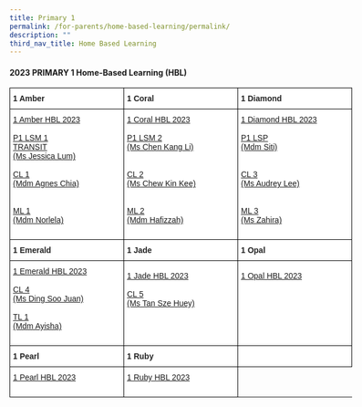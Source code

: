 ```yaml
---
title: Primary 1
permalink: /for-parents/home-based-learning/permalink/
description: ""
third_nav_title: Home Based Learning
---
```

#### **2023 PRIMARY 1 Home-Based Learning (HBL)**

<style type="text/css">
.tg  {border-collapse:collapse;border-spacing:0;}
.tg td{border-color:black;border-style:solid;border-width:1px;font-family:Arial, sans-serif;font-size:14px;
  overflow:hidden;padding:10px 5px;word-break:normal;}
.tg th{border-color:black;border-style:solid;border-width:1px;font-family:Arial, sans-serif;font-size:14px;
  font-weight:normal;overflow:hidden;padding:10px 5px;word-break:normal;}
.tg .tg-clhh{background-color:#FFF;color:#222;font-weight:bold;text-align:left;vertical-align:middle}
.tg .tg-6ua2{background-color:#FFF;border-color:inherit;color:#222;font-weight:bold;text-align:left;vertical-align:middle}
.tg .tg-1ppo{background-color:#FFF;color:#222;text-align:left;vertical-align:middle}
.tg .tg-yq3i{background-color:#FFF;color:#231F20;text-align:left;vertical-align:middle}
</style>
<table style="undefined;table-layout: fixed; width: 800px" class="tg">
<colgroup>
<col style="width: 200px">
<col style="width: 200px">
<col style="width: 200px">
</colgroup>
<thead>
  <tr>
    <th class="tg-clhh">1 Amber</th>
    <th class="tg-clhh">1 Coral</th>
    <th class="tg-clhh">1 Diamond</th>
  </tr>
</thead>
<tbody>
	  <tr>
    <td class="tg-1ppo">
			<a target="_blank" href="https://docs.google.com/spreadsheets/d/1GtwSIH_yJnr3Tam0cMfiBjYl1-2juX0qLXfclNpMcNo/edit?usp=drive_link">1 Amber HBL 2023</a><br><br>
			<a target="_blank" href="https://docs.google.com/spreadsheets/d/1KR6uziuRt0FIPqf6b6tfcsnT7Gvz9vm1RIM8RAIg5EM/edit?usp=drive_link">P1 LSM 1 <br>TRANSIT <br>(Ms Jessica Lum) </a><br> <br>
			<a target="_blank" href="https://docs.google.com/spreadsheets/d/1ESgOph1-n0lac1xAELVUmhVhX8dDz992nFfXGB9xWFo/edit?usp=drive_link">CL 1 <br> (Mdm Agnes Chia)</a> <br><br><br><a target="_blank" href="https://docs.google.com/spreadsheets/d/1aYst3PgtZB93o94-WNTlxIwtDHwBqK7T/edit?usp=drive_link"> ML 1<br>(Mdm Norlela)</a><br><br></td>
    <td class="tg-1ppo">
			<a target="_blank" href="https://docs.google.com/spreadsheets/d/1Jm4B5pT8b8gp2NKBw9fZ37Hc98w98_fDsRPiKSHI8GQ/edit?usp=drive_link">1 Coral HBL 2023</a><br><br>
			<a target="_blank" href="https://docs.google.com/spreadsheets/d/1KR6uziuRt0FIPqf6b6tfcsnT7Gvz9vm1RIM8RAIg5EM/edit?usp=drive_link">P1 LSM 2<br>(Ms Chen Kang Li) </a><br><br><br>
			<a target="_blank" href="https://docs.google.com/spreadsheets/d/1yT2v0B9_D-CyfpCMXL4gqIMfmcFxuShTXYt37Drc78o/edit?usp=drive_link">CL 2<br>(Ms Chew Kin Kee) </a><br><br><br><a target="_blank" href="https://docs.google.com/spreadsheets/d/1_UoiwB8oTPPLJxz0mhh68i2j0w0G84cZ/edit?usp=drive_link"> ML 2 <br> (Mdm Hafizzah)</a><br><br></td>
    <td class="tg-1ppo">
			<a target="_blank" href="https://docs.google.com/spreadsheets/d/1wuySnXLH8Co-2GzxyV3QTZLulaqeoL41Sz15fOyo92U/edit?usp=drive_link">1 Diamond HBL 2023</a><br><br>
			<a target="_blank" href="https://docs.google.com/spreadsheets/d/1UMMPHqejHMoUGcdIM8MA70fbY5n9GxZ2wcac9Fbau50/edit?usp=drive_link">P1 LSP <br> (Mdm Siti) </a><br><br><br>
			<a target="_blank" href="https://docs.google.com/spreadsheets/d/1Nojy8r7cYxPflJtMbDDbVFLrgUppfVAFbh0s-wiL2ho/edit?usp=drive_link">CL 3<br>(Ms Audrey Lee) </a><br><br><br><a target="_blank" href="https://docs.google.com/spreadsheets/d/1M3Unkjd3Yqgc3HSqZETvU-SNC2v0f2CQ/edit?usp=drive_link&amp;ouid=118052901982246903681&amp;rtpof=true&amp;sd=true">  ML 3 <br>(Ms Zahira)</a><br><br></td>
  </tr>	
	</tbody>
	<thead>
		<tr>
    <th class="tg-clhh">1 Emerald</th>
    <th class="tg-clhh">1 Jade</th>
    <th class="tg-clhh">1 Opal</th>
  </tr>
</thead>
	<tbody>
	  <tr>
    <td class="tg-1ppo">
			<a target="_blank" href="https://docs.google.com/spreadsheets/d/1cDVm9Vcvubx_N4GXrehyrBflVWzPpt8CJpZeoYpEvus/edit?usp=drive_link">1 Emerald HBL 2023</a><br><br>
		 <a target="_blank" href="https://docs.google.com/spreadsheets/d/1dF5i0y26jTyG49BuJAVJ1ZK9tK1DpJhn0-mjh0A6Tto/edit?usp=drive_link">CL 4<br>(Ms Ding Soo Juan)</a><br><br><a target="_blank" href="https://docs.google.com/spreadsheets/d/1WwnopkEalkURra4uk70jGzV769ZK1cYOZzgL56ug8J0/edit?usp=drive_link">TL 1<br>(Mdm Ayisha)</a><br><br> 
</td>
    <td class="tg-1ppo">
			<a target="_blank" href="https://docs.google.com/spreadsheets/d/1uEyGGbVjopWKwhN8GBa-LRIwrx7lgFK6_A5_CuTbync/edit?usp=drive_link">1 Jade HBL 2023</a><br><br>
			<a target="_blank" href="https://docs.google.com/spreadsheets/d/1Rx8GyW5qTP3hGHC8PJZ7FJA6gAOo_fNVH7ZBeJu0uOU/edit?usp=drive_link">CL 5<br>(Ms Tan Sze Huey)</a><br><br><br><br>
</td>
	<td class="tg-1ppo">
		<a target="_blank" href="https://docs.google.com/spreadsheets/d/1O2lM5h7cZYdI92yIWCFz7D9ICFVg9NgScUS4ve5nDh8/edit?usp=drive_link">1 Opal HBL 2023</a><br><br><br><br><br><br><br>
		</td></tr>
	</tbody>
	<thead>
		<tr>
    <th class="tg-clhh">1 Pearl</th>
    <th class="tg-clhh">1 Ruby</th>
    <th class="tg-clhh"></th>
  </tr>
</thead>
	<tbody>
	  <tr>
    <td class="tg-1ppo">
			<a target="_blank" href="https://docs.google.com/spreadsheets/d/1kqi6_CRtF-S-HjtQgK1y4r9-f0svdzCd0t5yZIKk8dg/edit?usp=drive_link">1 Pearl HBL 2023</a><br><br></td>
			   <td class="tg-1ppo">
			<a target="_blank" href="https://docs.google.com/spreadsheets/d/1RlG_iNbbBtNu3-c1GetKLtYVY6DcpI_bT0mmistLvDo/edit?usp=drive_link">1 Ruby HBL 2023</a><br><br></td>
</tr></tbody></table>